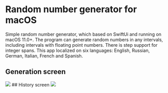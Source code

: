 # Random number generator for macOS
Simple random number generator, which based on SwiftUi and running on macOS 11.0+.
The program can generate random numbers in any intervals, including intervals with floating point numbers. 
There is step support for integer spans.
This app localized on six languages: English, Russian, German, Italian, French and Spanish.
## Generation screen
<img src="https://i.imgur.com/RqRybK4.jpeg">
## History screen
<img src="https://i.imgur.com/N8g2fPM.jpeg">
